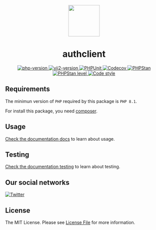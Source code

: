 <p align="center">
    <a href="https://github.com/yii2-extensions/authclient" target="_blank">
        <img src="https://www.yiiframework.com/image/yii_logo_light.svg" height="100px;">
    </a>
    <h1 align="center">authclient</h1>
</p>

<p align="center">
    <a href="https://www.php.net/releases/8.1/en.php" target="_blank">
        <img src="https://img.shields.io/badge/PHP-%3E%3D8.1-787CB5" alt="php-version">
    </a>
    <a href="https://github.com/yiisoft/yii2/tree/2.2" target="_blank">
        <img src="https://img.shields.io/badge/Yii2%20version-2.2-blue" alt="yii2-version">
    </a>
    <a href="https://github.com/yii2-extensions/authclient/actions/workflows/build.yml" target="_blank">
        <img src="https://github.com/yii2-extensions/authclient/actions/workflows/build.yml/badge.svg" alt="PHPUnit">
    </a>
    <a href="https://codecov.io/gh/yii2-extensions/authclient" target="_blank">
        <img src="https://codecov.io/gh/yii2-extensions/authclient/branch/main/graph/badge.svg?token=MF0XUGVLYC" alt="Codecov">
    </a>
    <a href="https://github.com/yii2-extensions/authclient/actions/workflows/static.yml" target="_blank">
        <img src="https://github.com/yii2-extensions/authclient/actions/workflows/static.yml/badge.svg" alt="PHPStan">
    </a>
    <a href="https://github.com/yii2-extensions/authclient/actions/workflows/static.yml" target="_blank">
        <img src="https://img.shields.io/badge/PHPStan%20level-1-blue" alt="PHPStan level">
    </a>
    <a href="https://github.styleci.io/repos/704955471?branch=main" target="_blank">
        <img src="https://github.styleci.io/repos/704955471/shield?branch=main" alt="Code style">
    </a>    
</p>


## Requirements

The minimun version of `PHP` required by this package is `PHP 8.1`.

For install this package, you need [composer](https://getcomposer.org/).

## Usage

[Check the documentation docs](/docs/README.md) to learn about usage.

## Testing

[Check the documentation testing](/docs/testing.md) to learn about testing.

## Our social networks

[![Twitter](https://img.shields.io/badge/twitter-follow-1DA1F2?logo=twitter&logoColor=1DA1F2&labelColor=555555?style=flat)](https://twitter.com/Terabytesoftw)

## License

The MIT License. Please see [License File](LICENSE.md) for more information.
